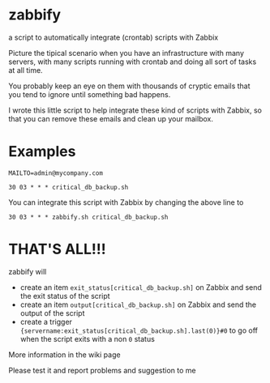 zabbify
=======

a script to automatically integrate (crontab) scripts with Zabbix

Picture the tipical scenario when you have an infrastructure with many servers, with many scripts running 
with crontab and doing all sort of tasks at all time.

You probably keep an eye on them with thousands of cryptic emails that you tend to ignore until something bad happens.

I wrote this little script to help integrate these kind of scripts with Zabbix, so that you can remove these emails
and clean up your mailbox.

Examples
=======

```
MAILTO=admin@mycompany.com

30 03 * * * critical_db_backup.sh
```
You can integrate this script with Zabbix by changing the above line to 

```
30 03 * * * zabbify.sh critical_db_backup.sh
```

THAT'S ALL!!!
====

zabbify will
* create an item `exit_status[critical_db_backup.sh]` on Zabbix and send the exit status of the script
* create an item `output[critical_db_backup.sh]` on Zabbix and send the output of the script
* create a trigger `{servername:exit_status[critical_db_backup.sh].last(0)}#0` to go off when the script exits with a non `0` status

More information in the wiki page

Please test it and report problems and suggestion to me